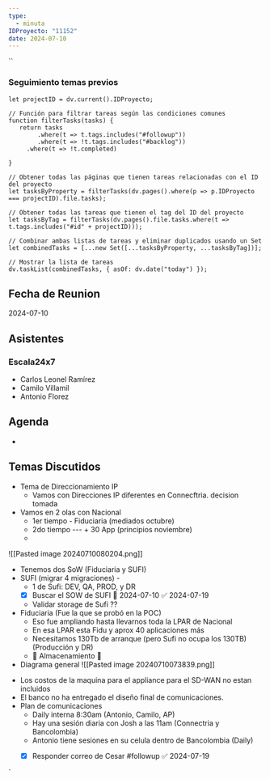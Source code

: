 ```yaml
---
type:
  - minuta
IDProyecto: "11152"
date: 2024-07-10
---
```

``

### Seguimiento temas previos
```dataviewjs
let projectID = dv.current().IDProyecto;

// Función para filtrar tareas según las condiciones comunes
function filterTasks(tasks) {
   return tasks
        .where(t => t.tags.includes("#followup"))
        .where(t => !t.tags.includes("#backlog"))
     .where(t => !t.completed)
        
}

// Obtener todas las páginas que tienen tareas relacionadas con el ID del proyecto
let tasksByProperty = filterTasks(dv.pages().where(p => p.IDProyecto === projectID).file.tasks);

// Obtener todas las tareas que tienen el tag del ID del proyecto
let tasksByTag = filterTasks(dv.pages().file.tasks.where(t => t.tags.includes("#id" + projectID)));

// Combinar ambas listas de tareas y eliminar duplicados usando un Set
let combinedTasks = [...new Set([...tasksByProperty, ...tasksByTag])];

// Mostrar la lista de tareas
dv.taskList(combinedTasks, { asOf: dv.date("today") });
 ```
## Fecha de Reunion
2024-07-10

## Asistentes

### Escala24x7
- Carlos Leonel Ramírez
-  Camilo Villamil
- Antonio Florez

## Agenda
* 
## Temas Discutidos
*  Tema de Direccionamiento IP
	* Vamos con Direcciones IP diferentes en Connecftria. decision tomada
* Vamos en 2 olas con Nacional
	* 1er tiempo - Fiduciaria  (mediados octubre)
	* 2do tiempo --- + 30 App (principios noviembre)
	* 
![[Pasted image 20240710080204.png]]
* Tenemos dos SoW (Fiduciaria y SUFI)
* SUFI (migrar 4 migraciones) -
	* 1 de Sufi: DEV, QA, PROD, y DR
	* [x] Buscar el SOW de SUFI 📅 2024-07-10 ✅ 2024-07-19
	* Validar storage de Sufi  ?? 
* Fiduciaria (Fue la que se probó en la POC)
	* Eso fue ampliando hasta llevarnos toda la LPAR de Nacional
	* En esa LPAR esta Fidu y aprox 40 aplicaciones más
	*  Necesitamos 130Tb de arranque (pero Sufi no ocupa los 130TB) (Producción y DR)
	* 🚩 Almacenamiento 🚩
* Diagrama general ![[Pasted image 20240710073839.png]]
- Los costos de la maquina para el appliance  para el SD-WAN no estan incluidos
- El banco no ha entregado el diseño final de comunicaciones. 
- Plan de comunicaciones
	- Daily interna 8:30am (Antonio, Camilo, AP)
	-  Hay una sesión diaria con Josh a las 11am (Connectria y Bancolombia)
	- Antonio tiene sesiones en su celula dentro de Bancolombia (Daily)
	- [x] Responder correo de Cesar #followup ✅ 2024-07-19



`